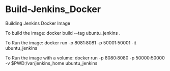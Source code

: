 # Build-Jenkins_Docker
Building Jenkins Docker Image

To build the image:
docker build --tag ubuntu_jenkins .

To Run the image:
docker run -p 8081:8081 -p 50001:50001 -it ubuntu_jenkins

To Run the image with a volume:
docker run -p 8080:8080 -p 50000:50000 -v $PWD:/var/jenkins_home ubuntu_jenkins
